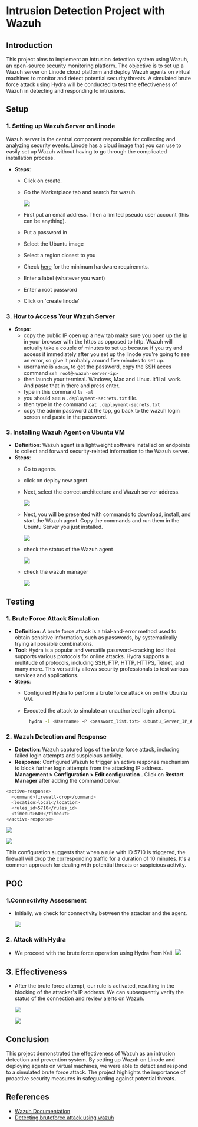 # Intrusion Detection Project with Wazuh

## Introduction
This project aims to implement an intrusion detection system using Wazuh, an open-source security monitoring platform. The objective is to set up a Wazuh server on Linode cloud platform and deploy Wazuh agents on virtual machines to monitor and detect potential security threats. A simulated brute force attack using Hydra will be conducted to test the effectiveness of Wazuh in detecting and responding to intrusions.

## Setup
### 1. Setting up Wazuh Server on Linode
Wazuh server is the central component responsible for collecting and analyzing security events. Linode has a cloud image that you can use to easily set up Wazuh without having to go through the complicated installation process. 
- **Steps**:
  - Click on create. 
  - Go the Marketplace tab and search for wazuh.
    
    ![](img/wazuh-image.png)
  - First put an email address. Then a limited pseudo user account (this can be anything).
  - Put a password in
  - Select the Ubuntu image
  - Select a region closest to you
  - Check [here](https://documentation.wazuh.com/current/installation-guide/wazuh-server/index.html#hardware-requirements) for the minimum hardware requiremnts.
  - Enter a label (whatever you want)
  - Enter a root password
  - Click on 'create linode'


### 3. How to Access Your Wazuh Server
- **Steps**:
    - copy the public IP open up a new tab make sure you open up the ip in your browser with the https as opposed to http. Wazuh will actually take a couple of minutes to 
  set up because if you try and access it immediately after you set up the linode you're going to see an error, so give it probably around five minutes to set up.
    - username is ``admin``, to  get the password, copy  the SSH acces command ``ssh root@<wazuh-server-ip>``
    - then launch your terminal. Windows, Mac and Linux. It'll all work. And paste that in there and press enter.
    - type in  this  command ``ls -al``
    - you should see a  ``.deployment-secrets.txt`` file.
    - then type in the command  ``cat .deployment-secrets.txt``
    - copy the admin password at the top, go back to  the  wazuh login screen and paste in the password.
      
### 3. Installing Wazuh Agent on Ubuntu VM
- **Definition**: Wazuh agent is a lightweight software installed on endpoints to collect and forward security-related information to the Wazuh server.
- **Steps**:
  - Go to agents.
  - click on deploy new agent.
  - Next, select the correct architecture and Wazuh server address.
    
    ![](img/Architectue.png)
  - Next, you will be presented with commands to download, install, and start the Wazuh agent. Copy the commands and run them in the Ubuntu Server you just installed.
    
    ![](img/install.png)
  - check the status of the Wazuh agent
    
    ![](img/status-wazuh-agent.png)
  - check the wazuh manager
    
    ![](img/deployed-agent.png)
    
  

## Testing
### 1. Brute Force Attack Simulation
- **Definition**: A brute force attack is a trial-and-error method used to obtain sensitive information, such as passwords, by systematically trying all possible combinations.
- **Tool**: Hydra is a popular and versatile password-cracking tool that supports various protocols for online attacks. Hydra supports a multitude of protocols, including SSH, FTP, HTTP, HTTPS, Telnet, and many more. This versatility allows security professionals to test various services and applications.
- **Steps**:
  - Configured Hydra to perform a brute force attack on on the Ubuntu VM.    
  - Executed the attack to simulate an unauthorized login attempt.
    
     ```bash
       hydra -l <Username> -P <password_list.txt> <Ubuntu_Server_IP_Address> ssh
    ```

### 2. Wazuh Detection and Response
- **Detection**: Wazuh captured logs of the brute force attack, including failed login attempts and suspicious activity. 
- **Response**: Configured Wazuh to trigger an active response mechanism to block further login attempts from the attacking IP address. **Management > Configuration > Edit configuration** . Click on **Restart Manager** after adding the command below:
```bash
<active-response>
  <command>firewall-drop</command>
  <location>local</location>
  <rules_id>5710</rules_id>
  <timeout>600</timeout>
</active-response>
```
  ![](img/configuration.png)

  ![](img/config-details.png)
  

This configuration suggests that when a rule with ID 5710 is triggered, the firewall will drop the corresponding traffic for a duration of 10 minutes. It's a common approach for dealing with potential threats or suspicious activity.
## POC
### 1.Connectivity Assessment
- Initially, we check for connectivity between the attacker and the agent.
  
  ![](img/connect.png)


### 2. Attack with Hydra
- We proceed with the brute force operation using Hydra from Kali.
  ![](img/hydra.png)

## 3. Effectiveness
- After the brute force attempt, our rule is activated, resulting in the blocking of the attacker's IP address. We can subsequently verify the status of the connection and review alerts on Wazuh.

  ![](img/test.png)

  ![](img/POC.png)
  


## Conclusion
This project demonstrated the effectiveness of Wazuh as an intrusion detection and prevention system. By setting up Wazuh on Linode and deploying agents on virtual machines, we were able to detect and respond to a simulated brute force attack. The project highlights the importance of proactive security measures in safeguarding against potential threats.



## References
- [Wazuh Documentation](https://documentation.wazuh.com/)
- [Detecting bruteforce attack using wazuh](https://rebman29.medium.com/lab-2-detecting-brute-force-attack-using-wazuh-df11facafbff)
